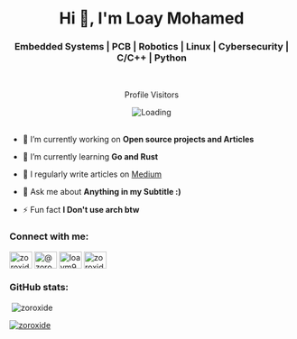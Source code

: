 <h1 align="center">Hi 👋, I'm Loay Mohamed</h1>
<h3 align="center">Embedded Systems | PCB | Robotics | Linux | Cybersecurity | C/C++ | Python</h3>
<br>
<div align="center">
  <p>Profile Visitors</p>
  <img align="center" src = "https://profile-counter.glitch.me/zoroxide/count.svg" alt ="Loading">
</div>
<br>

- 🔭 I’m currently working on **Open source projects and Articles**

- 🌱 I’m currently learning **Go and Rust**

- 📝 I regularly write articles on [Medium](https://zoroxide.medium.com)

- 💬 Ask me about **Anything in my Subtitle :)**

- ⚡ Fun fact **I Don't use arch btw**

<h3 align="left">Connect with me:</h3>
<p align="left">
<a href="https://linkedin.com/in/zoroxide" target="blank"><img align="center" src="https://raw.githubusercontent.com/rahuldkjain/github-profile-readme-generator/master/src/images/icons/Social/linked-in-alt.svg" alt="zoroxide" height="30" width="40" /></a>
<a href="https://medium.com/@zoroxide" target="blank"><img align="center" src="https://raw.githubusercontent.com/rahuldkjain/github-profile-readme-generator/master/src/images/icons/Social/medium.svg" alt="@zoroxide" height="30" width="40" /></a>
<a href="https://www.hackerrank.com/loaym97710" target="blank"><img align="center" src="https://raw.githubusercontent.com/rahuldkjain/github-profile-readme-generator/master/src/images/icons/Social/hackerrank.svg" alt="loaym97710" height="30" width="40" /></a>
<a href="https://codeforces.com/profile/zoroxide" target="blank"><img align="center" src="https://raw.githubusercontent.com/rahuldkjain/github-profile-readme-generator/master/src/images/icons/Social/codeforces.svg" alt="zoroxide" height="30" width="40" /></a>
</p>
<h3 align="left">GitHub stats:</h3>
<p>&nbsp;<img align="center" src="https://github-readme-stats.vercel.app/api?username=zoroxide&show_icons=true&locale=en" alt="zoroxide" /><br>
<p align="left"> <a href="https://github.com/ryo-ma/github-profile-trophy"><img src="https://github-profile-trophy.vercel.app/?username=zoroxide" alt="zoroxide" /></a> </p>
